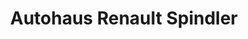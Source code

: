 ---
title: "Autohaus Renault Spindler"
url: /vilshofen-an-der-donau/autohaus-renault-spindler/
shop: Autowerkstatt
---